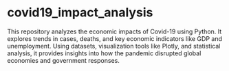 # covid19_impact_analysis
This repository analyzes the economic impacts of Covid-19 using Python. It explores trends in cases, deaths, and key economic indicators like GDP and unemployment. Using datasets, visualization tools like Plotly, and statistical analysis, it provides insights into how the pandemic disrupted global economies and government responses.

